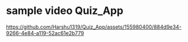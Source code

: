 # sample video Quiz_App



https://github.com/Harshu1319/Quiz_App/assets/155980400/884d9e34-9266-4e84-a119-52ac61e2b779
